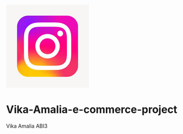 ![alt text](https://github.com/vikaamalia122/Vika-Amalia-e-commerce-project/blob/main/E-commerce%20vika/HTML/IG.jpg?raw=true)
# Vika-Amalia-e-commerce-project
Vika Amalia ABI3
